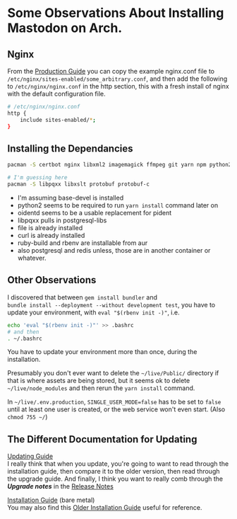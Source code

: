 # Some Observations About Installing Mastodon on Arch.

## Nginx 

From the [Production Guide](https://github.com/tootsuite/documentation/blob/master/Running-Mastodon/Production-guide.md)
you can copy the example nginx.conf file to `/etc/nginx/sites-enabled/some_arbitrary.conf`,
and then add the following to `/etc/nginx/nginx.conf` in the http section,
this with a fresh install of nginx with the default configuration file.

```bash 
# /etc/nginx/nginx.conf 
http {
    include sites-enabled/*;
}
```

## Installing the Dependancies

```bash
pacman -S certbot nginx libxml2 imagemagick ffmpeg git yarn npm python2 oidentd
```

```bash
# I'm guessing here
pacman -S libpqxx libxslt protobuf protobuf-c
```

* I'm assuming base-devel is installed
* python2 seems to be required to run `yarn install` command later on
* oidentd seems to be a usable replacement for pident
* libpqxx pulls in postgresql-libs
* file is already installed
* curl is already installed
* ruby-build and rbenv are installable from aur
* also postgresql and redis unless, those are in another container or whatever.

## Other Observations

I discovered that between `gem install bundler` and  
`bundle install --deployment --without development test`,
you have to update your environment, with 
`eval "$(rbenv init -)"`, i.e.

```bash 
echo 'eval "$(rbenv init -)"' >> .bashrc
# and then
. ~/.bashrc
```

You have to update your environment more than once, during the
installation.

Presumably you don't ever want to delete the `~/live/Public/` directory
if that is where assets are being stored, but it seems ok to delete 
`~/live/node_modules` and then rerun the `yarn install` command.

In `~/live/.env.production`, `SINGLE_USER_MODE=false` has to be set
to `false` until at least one user is created, or the web service won't 
even start.  (Also `chmod 755 ~/`)

## The Different Documentation for Updating
[Updating Guide](https://github.com/tootsuite/documentation/blob/master/Running-Mastodon/Updating-Mastodon-Guide.md)  
I really think that when you update, you're going to want to read through the installation guide,
then compare it to the older version, then read through the upgrade guide. And finally, I think
you want to really comb through the ***Upgrade notes*** in the
[Release Notes](https://github.com/tootsuite/mastodon/releases)

[Installation Guide](https://github.com/tootsuite/documentation/blob/master/Running-Mastodon/Production-guide.md)
(bare metal)  
You may also find this
[Older Installation Guide](https://github.com/tootsuite/documentation/blob/dd52795d7d1f5cd68b3cfb763321d3083db9b28b/Running-Mastodon/Production-guide.md)
useful for reference.
